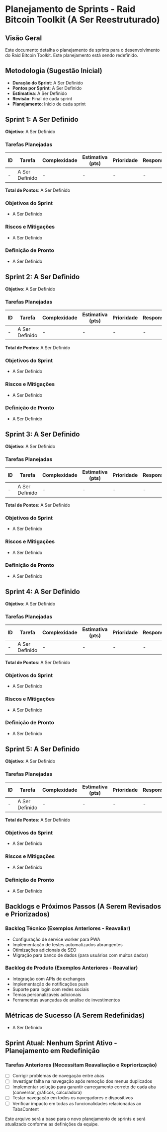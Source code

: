 <!-- 
AVISO: Este arquivo precisa ser reavaliado e possivelmente reestruturado ou arquivado.
O `tasks.md` principal foi recentemente atualizado e deve ser a fonte primária para o planejamento de tarefas.
Data da Revisão: YYYY-MM-DD (Preencher data atual)
-->

# Planejamento de Sprints - Raid Bitcoin Toolkit (A Ser Reestruturado)

## Visão Geral
Este documento detalha o planejamento de sprints para o desenvolvimento do Raid Bitcoin Toolkit. Este planejamento está sendo redefinido.

## Metodologia (Sugestão Inicial)
- **Duração do Sprint**: A Ser Definido
- **Pontos por Sprint**: A Ser Definido
- **Estimativa**: A Ser Definido
- **Revisão**: Final de cada sprint
- **Planejamento**: Início de cada sprint

## Sprint 1: A Ser Definido
**Objetivo**: A Ser Definido

### Tarefas Planejadas

| ID | Tarefa | Complexidade | Estimativa (pts) | Prioridade | Responsável |
|----|--------|-------------|-----------------|------------|-------------|
| -  | A Ser Definido | -           | -               | -          | -           |

**Total de Pontos**: A Ser Definido

### Objetivos do Sprint
- A Ser Definido

### Riscos e Mitigações
- A Ser Definido

### Definição de Pronto
- A Ser Definido

## Sprint 2: A Ser Definido
**Objetivo**: A Ser Definido

### Tarefas Planejadas

| ID | Tarefa | Complexidade | Estimativa (pts) | Prioridade | Responsável |
|----|--------|-------------|-----------------|------------|-------------|
| -  | A Ser Definido | -           | -               | -          | -           |

**Total de Pontos**: A Ser Definido

### Objetivos do Sprint
- A Ser Definido

### Riscos e Mitigações
- A Ser Definido

### Definição de Pronto
- A Ser Definido

## Sprint 3: A Ser Definido
**Objetivo**: A Ser Definido

### Tarefas Planejadas

| ID | Tarefa | Complexidade | Estimativa (pts) | Prioridade | Responsável |
|----|--------|-------------|-----------------|------------|-------------|
| -  | A Ser Definido | -           | -               | -          | -           |

**Total de Pontos**: A Ser Definido

### Objetivos do Sprint
- A Ser Definido

### Riscos e Mitigações
- A Ser Definido

### Definição de Pronto
- A Ser Definido

## Sprint 4: A Ser Definido
**Objetivo**: A Ser Definido

### Tarefas Planejadas

| ID | Tarefa | Complexidade | Estimativa (pts) | Prioridade | Responsável |
|----|--------|-------------|-----------------|------------|-------------|
| -  | A Ser Definido | -           | -               | -          | -           |

**Total de Pontos**: A Ser Definido

### Objetivos do Sprint
- A Ser Definido

### Riscos e Mitigações
- A Ser Definido

### Definição de Pronto
- A Ser Definido

## Sprint 5: A Ser Definido
**Objetivo**: A Ser Definido

### Tarefas Planejadas

| ID | Tarefa | Complexidade | Estimativa (pts) | Prioridade | Responsável |
|----|--------|-------------|-----------------|------------|-------------|
| -  | A Ser Definido | -           | -               | -          | -           |

**Total de Pontos**: A Ser Definido

### Objetivos do Sprint
- A Ser Definido

### Riscos e Mitigações
- A Ser Definido

### Definição de Pronto
- A Ser Definido

## Backlogs e Próximos Passos (A Serem Revisados e Priorizados)

### Backlog Técnico (Exemplos Anteriores - Reavaliar)
- Configuração de service worker para PWA
- Implementação de testes automatizados abrangentes
- Otimizações adicionais de SEO
- Migração para banco de dados (para usuários com muitos dados)

### Backlog de Produto (Exemplos Anteriores - Reavaliar)
- Integração com APIs de exchanges
- Implementação de notificações push
- Suporte para login com redes sociais
- Temas personalizáveis adicionais
- Ferramentas avançadas de análise de investimentos

## Métricas de Sucesso (A Serem Redefinidas)
- A Ser Definido

## Sprint Atual: Nenhum Sprint Ativo - Planejamento em Redefinição

### Tarefas Anteriores (Necessitam Reavaliação e Repriorização)
- [ ] Corrigir problemas de navegação entre abas
- [ ] Investigar falha na navegação após remoção dos menus duplicados
- [ ] Implementar solução para garantir carregamento correto de cada aba (conversor, gráficos, calculadora)
- [ ] Testar navegação em todos os navegadores e dispositivos
- [ ] Verificar impacto em todas as funcionalidades relacionadas ao TabsContent

Este arquivo será a base para o novo planejamento de sprints e será atualizado conforme as definições da equipe. 